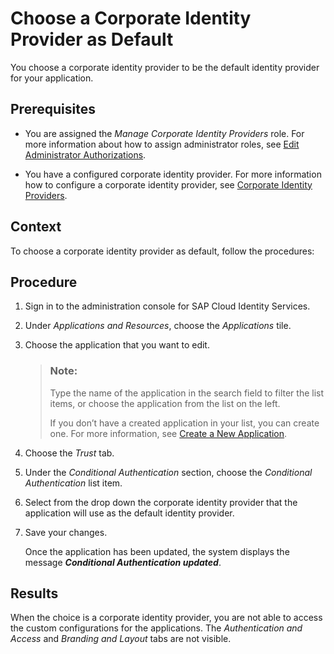 <!-- loio44dd6368b6ed4e9994c45b3eeffac320 -->

# Choose a Corporate Identity Provider as Default

You choose a corporate identity provider to be the default identity provider for your application.



<a name="loio44dd6368b6ed4e9994c45b3eeffac320__prereq_irh_1cs_bdb"/>

## Prerequisites

-   You are assigned the *Manage Corporate Identity Providers* role. For more information about how to assign administrator roles, see [Edit Administrator Authorizations](edit-administrator-authorizations-86ee374.md).

-   You have a configured corporate identity provider. For more information how to configure a corporate identity provider, see [Corporate Identity Providers](corporate-identity-providers-19f3eca.md).




## Context

To choose a corporate identity provider as default, follow the procedures:



## Procedure

1.  Sign in to the administration console for SAP Cloud Identity Services.

2.  Under *Applications and Resources*, choose the *Applications* tile.

3.  Choose the application that you want to edit.

    > ### Note:  
    > Type the name of the application in the search field to filter the list items, or choose the application from the list on the left.
    > 
    > If you don’t have a created application in your list, you can create one. For more information, see [Create a New Application](create-a-new-application-0d4b255.md).

4.  Choose the *Trust* tab.

5.  Under the *Conditional Authentication* section, choose the *Conditional Authentication* list item.

6.  Select from the drop down the corporate identity provider that the application will use as the default identity provider.

7.  Save your changes.

    Once the application has been updated, the system displays the message ***Conditional Authentication updated***.




<a name="loio44dd6368b6ed4e9994c45b3eeffac320__result_lsv_pcs_bdb"/>

## Results

When the choice is a corporate identity provider, you are not able to access the custom configurations for the applications. The *Authentication and Access* and *Branding and Layout* tabs are not visible.

